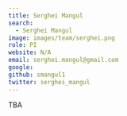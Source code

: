 ```yaml
---
title: Serghei Mangul
search:
  - Serghei Mangul
image: images/team/serghei.png
role: PI
website: N/A
email: serghei.mangul@gmail.com
google: 
github: smangul1
twitter: serghei_mangul
---
```

TBA
